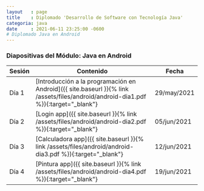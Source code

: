 ```yaml
---
layout   : page
title    : Diplomado 'Desarrollo de Software con Tecnología Java'
categoria: java
date     : 2021-06-11 23:25:00 -0600
# Diplomado Java en Android
---
```


### Diapositivas del Módulo: Java en Android

| Sesión | Contenido | Fecha |
| --- | --- | ---|
| Día 1 | [Introducción a la programación en Android]({{ site.baseurl }}{% link /assets/files/android/android-dia1.pdf %}){:target="_blank"} | 29/may/2021 |
| Día 2 | [Login app]({{ site.baseurl }}{% link /assets/files/android/android-dia2.pdf %}){:target="_blank"} | 05/jun/2021 |
| Día 3 | [Calculadora app]({{ site.baseurl }}{% link /assets/files/android/android-dia3.pdf %}){:target="_blank"} | 12/jun/2021 |
| Día 4 | [Pintura app]({{ site.baseurl }}{% link /assets/files/android/android-dia4.pdf %}){:target="_blank"} | 19/jun/2021 |